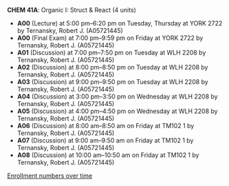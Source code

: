 **CHEM 41A**: Organic I: Struct & React (4 units)

- **A00** (Lecture) at 5:00 pm–6:20 pm on Tuesday, Thursday at YORK 2722 by Ternansky, Robert J. (A05721445)
- **A00** (Final Exam) at 7:00 pm–9:59 pm on Friday at YORK 2722 by Ternansky, Robert J. (A05721445)
- **A01** (Discussion) at 7:00 pm–7:50 pm on Tuesday at WLH 2208 by Ternansky, Robert J. (A05721445)
- **A02** (Discussion) at 8:00 pm–8:50 pm on Tuesday at WLH 2208 by Ternansky, Robert J. (A05721445)
- **A03** (Discussion) at 9:00 pm–9:50 pm on Tuesday at WLH 2208 by Ternansky, Robert J. (A05721445)
- **A04** (Discussion) at 3:00 pm–3:50 pm on Wednesday at WLH 2208 by Ternansky, Robert J. (A05721445)
- **A05** (Discussion) at 4:00 pm–4:50 pm on Wednesday at WLH 2208 by Ternansky, Robert J. (A05721445)
- **A06** (Discussion) at 8:00 am–8:50 am on Friday at TM102 1 by Ternansky, Robert J. (A05721445)
- **A07** (Discussion) at 9:00 am–9:50 am on Friday at TM102 1 by Ternansky, Robert J. (A05721445)
- **A08** (Discussion) at 10:00 am–10:50 am on Friday at TM102 1 by Ternansky, Robert J. (A05721445)

[Enrollment numbers over time](./CHEM41A.tsv)
